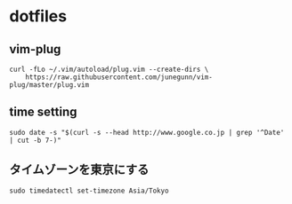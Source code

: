 # dotfiles

## vim-plug
```
curl -fLo ~/.vim/autoload/plug.vim --create-dirs \
    https://raw.githubusercontent.com/junegunn/vim-plug/master/plug.vim
```

## time setting
```
sudo date -s "$(curl -s --head http://www.google.co.jp | grep '^Date' | cut -b 7-)"
```

## タイムゾーンを東京にする
```
sudo timedatectl set-timezone Asia/Tokyo
```
